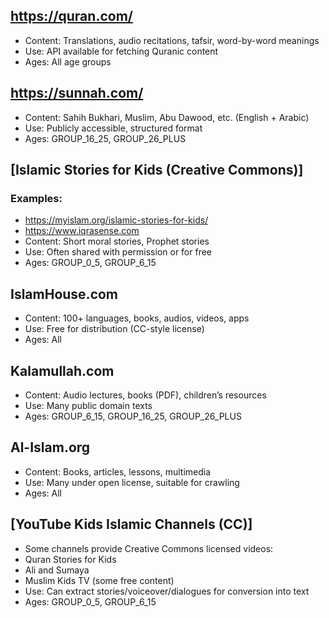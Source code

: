 ## https://quran.com/
- Content: Translations, audio recitations, tafsir, word-by-word meanings
- Use: API available for fetching Quranic content
- Ages: All age groups

## https://sunnah.com/
- Content: Sahih Bukhari, Muslim, Abu Dawood, etc. (English + Arabic)
- Use: Publicly accessible, structured format
- Ages: GROUP_16_25, GROUP_26_PLUS

## [Islamic Stories for Kids (Creative Commons)]
### Examples:
- https://myislam.org/islamic-stories-for-kids/
- https://www.iqrasense.com
- Content: Short moral stories, Prophet stories
- Use: Often shared with permission or for free
- Ages: GROUP_0_5, GROUP_6_15


## IslamHouse.com
- Content: 100+ languages, books, audios, videos, apps
- Use: Free for distribution (CC-style license)
- Ages: All


## Kalamullah.com
- Content: Audio lectures, books (PDF), children’s resources
- Use: Many public domain texts
- Ages: GROUP_6_15, GROUP_16_25, GROUP_26_PLUS

## Al-Islam.org
- Content: Books, articles, lessons, multimedia
- Use: Many under open license, suitable for crawling
- Ages: All


## [YouTube Kids Islamic Channels (CC)]
- Some channels provide Creative Commons licensed videos:
- Quran Stories for Kids
- Ali and Sumaya
- Muslim Kids TV (some free content)
- Use: Can extract stories/voiceover/dialogues for conversion into text
- Ages: GROUP_0_5, GROUP_6_15